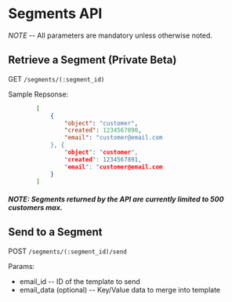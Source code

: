 # Segments API

*NOTE* -- All parameters are mandatory unless otherwise noted.

## Retrieve a Segment (Private Beta)

GET `/segments/(:segment_id)`

Sample Repsonse:

```json
        [
            {
                "object": "customer",
                "created": 1234567890,
                "email": "customer@email.com
            }, {
                "object": "customer",
                "created": 1234567891,
                "email": "customer@email.com
            }
        ]
```
##### NOTE: Segments returned by the API are currently limited to 500 customers max.

## Send to a Segment

POST `/segments/(:segment_id)/send`

Params:

- email_id       -- ID of the template to send
- email_data (optional)       -- Key/Value data to merge into template


